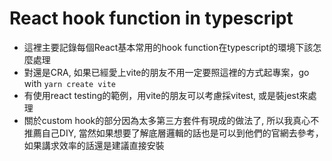 # React hook function in typescript

- 這裡主要記錄每個React基本常用的hook function在typescript的環境下該怎麼處理
- 對還是CRA, 如果已經愛上vite的朋友不用一定要照這裡的方式起專案，go with <code>yarn create vite</code>
- 有使用react testing的範例，用vite的朋友可以考慮採vitest, 或是裝jest來處理
- 關於custom hook的部分因為太多第三方套件有現成的做法了, 所以我真心不推薦自己DIY, 當然如果想要了解底層邏輯的話也是可以到他們的官網去參考，如果講求效率的話還是建議直接安裝

